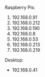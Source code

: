 Raspberry Pis:
1. 192.168.0.91
2. 192.168.0.212
3. 192.168.0.190
4. 192.168.0.8
5. 192.168.0.53
6. 192.168.0.213 
7. 192.168.0.219

Desktop:
- 192.168.0.41